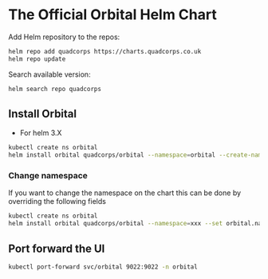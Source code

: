 # The Official Orbital Helm Chart

Add Helm repository to the repos:

```bash
helm repo add quadcorps https://charts.quadcorps.co.uk
helm repo update
```

Search available version:

```bash
helm search repo quadcorps
```

## Install Orbital

- For helm 3.X

```bash
kubectl create ns orbital
helm install orbital quadcorps/orbital --namespace=orbital --create-namespace
```
### Change namespace
If you want to change the namespace on the chart this can be done by overriding the following fields
```bash
kubectl create ns orbital
helm install orbital quadcorps/orbital --namespace=xxx --set orbital.namespace=xxx --set schema.namespace=xxx
```

## Port forward the UI
```bash
kubectl port-forward svc/orbital 9022:9022 -n orbital
```
